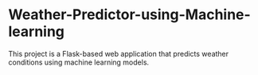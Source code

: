# Weather-Predictor-using-Machine-learning
This project is a Flask-based web application that predicts weather conditions using machine learning models.
